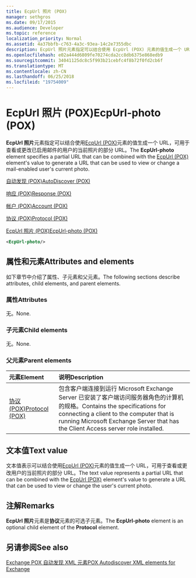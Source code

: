 ```yaml
---
title: EcpUrl 照片 (POX)
manager: sethgros
ms.date: 09/17/2015
ms.audience: Developer
ms.topic: reference
localization_priority: Normal
ms.assetid: 4a37bbfb-c763-4a3c-93ea-14c2e7355dbc
description: EcpUrl 照片元素指定可以结合使用 EcpUrl (POX) 元素的值生成一个 URL，可用于查看或更改已启用邮件的用户的当前照片的部分 URL。
ms.openlocfilehash: e02a444d6809fe70274cda2cc8db6375e868edb9
ms.sourcegitcommit: 34041125dc8c5f993b21cebfc4f8b72f0fd2cb6f
ms.translationtype: MT
ms.contentlocale: zh-CN
ms.lasthandoff: 06/25/2018
ms.locfileid: "19754009"
---
```

# <a name="ecpurl-photo-pox"></a><span data-ttu-id="997ca-103">EcpUrl 照片 (POX)</span><span class="sxs-lookup"><span data-stu-id="997ca-103">EcpUrl-photo (POX)</span></span>

<span data-ttu-id="997ca-104">**EcpUrl 照片**元素指定可以结合使用[EcpUrl (POX)](ecpurl-pox.md)元素的值生成一个 URL，可用于查看或更改已启用邮件的用户的当前照片的部分 URL。</span><span class="sxs-lookup"><span data-stu-id="997ca-104">The **EcpUrl-photo** element specifies a partial URL that can be combined with the [EcpUrl (POX)](ecpurl-pox.md) element's value to generate a URL that can be used to view or change a mail-enabled user's current photo.</span></span> 
  
[<span data-ttu-id="997ca-105">自动发现 (POX)</span><span class="sxs-lookup"><span data-stu-id="997ca-105">AutoDiscover (POX)</span></span>](autodiscover-pox.md)
  
[<span data-ttu-id="997ca-106">响应 (POX)</span><span class="sxs-lookup"><span data-stu-id="997ca-106">Response (POX)</span></span>](response-pox.md)
  
[<span data-ttu-id="997ca-107">帐户 (POX)</span><span class="sxs-lookup"><span data-stu-id="997ca-107">Account (POX)</span></span>](account-pox.md)
  
[<span data-ttu-id="997ca-108">协议 (POX)</span><span class="sxs-lookup"><span data-stu-id="997ca-108">Protocol (POX)</span></span>](protocol-pox.md)
  
[<span data-ttu-id="997ca-109">EcpUrl 照片 (POX)</span><span class="sxs-lookup"><span data-stu-id="997ca-109">EcpUrl-photo (POX)</span></span>](ecpurl-photo-pox.md)
  
```XML
<EcpUrl-photo/>
```

## <a name="attributes-and-elements"></a><span data-ttu-id="997ca-110">属性和元素</span><span class="sxs-lookup"><span data-stu-id="997ca-110">Attributes and elements</span></span>

<span data-ttu-id="997ca-111">如下章节中介绍了属性、子元素和父元素。</span><span class="sxs-lookup"><span data-stu-id="997ca-111">The following sections describe attributes, child elements, and parent elements.</span></span>
  
### <a name="attributes"></a><span data-ttu-id="997ca-112">属性</span><span class="sxs-lookup"><span data-stu-id="997ca-112">Attributes</span></span>

<span data-ttu-id="997ca-113">无。</span><span class="sxs-lookup"><span data-stu-id="997ca-113">None.</span></span>
  
### <a name="child-elements"></a><span data-ttu-id="997ca-114">子元素</span><span class="sxs-lookup"><span data-stu-id="997ca-114">Child elements</span></span>

<span data-ttu-id="997ca-115">无。</span><span class="sxs-lookup"><span data-stu-id="997ca-115">None.</span></span>
  
### <a name="parent-elements"></a><span data-ttu-id="997ca-116">父元素</span><span class="sxs-lookup"><span data-stu-id="997ca-116">Parent elements</span></span>

|<span data-ttu-id="997ca-117">**元素**</span><span class="sxs-lookup"><span data-stu-id="997ca-117">**Element**</span></span>|<span data-ttu-id="997ca-118">**说明**</span><span class="sxs-lookup"><span data-stu-id="997ca-118">**Description**</span></span>|
|:-----|:-----|
|[<span data-ttu-id="997ca-119">协议 (POX)</span><span class="sxs-lookup"><span data-stu-id="997ca-119">Protocol (POX)</span></span>](protocol-pox.md) <br/> |<span data-ttu-id="997ca-120">包含客户端连接到运行 Microsoft Exchange Server 已安装了客户端访问服务器角色的计算机的规格。</span><span class="sxs-lookup"><span data-stu-id="997ca-120">Contains the specifications for connecting a client to the computer that is running Microsoft Exchange Server that has the Client Access server role installed.</span></span>  <br/> |
   
## <a name="text-value"></a><span data-ttu-id="997ca-121">文本值</span><span class="sxs-lookup"><span data-stu-id="997ca-121">Text value</span></span>

<span data-ttu-id="997ca-122">文本值表示可以结合使用[EcpUrl (POX)](ecpurl-pox.md)元素的值生成一个 URL，可用于查看或更改用户的当前照片的部分 URL。</span><span class="sxs-lookup"><span data-stu-id="997ca-122">The text value represents a partial URL that can be combined with the [EcpUrl (POX)](ecpurl-pox.md) element's value to generate a URL that can be used to view or change the user's current photo.</span></span> 
  
## <a name="remarks"></a><span data-ttu-id="997ca-123">注解</span><span class="sxs-lookup"><span data-stu-id="997ca-123">Remarks</span></span>

<span data-ttu-id="997ca-124">**EcpUrl 照片**元素是**协议**元素的可选子元素。</span><span class="sxs-lookup"><span data-stu-id="997ca-124">The **EcpUrl-photo** element is an optional child element of the **Protocol** element.</span></span> 
  
## <a name="see-also"></a><span data-ttu-id="997ca-125">另请参阅</span><span class="sxs-lookup"><span data-stu-id="997ca-125">See also</span></span>



[<span data-ttu-id="997ca-126">Exchange POX 自动发现 XML 元素</span><span class="sxs-lookup"><span data-stu-id="997ca-126">POX Autodiscover XML elements for Exchange</span></span>](pox-autodiscover-xml-elements-for-exchange.md)

